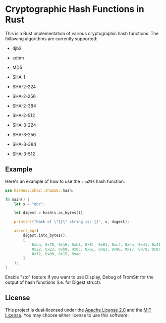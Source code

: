 # Cryptographic Hash Functions in Rust

This is a Rust implementation of various cryptographic hash functions. The following algorithms are currently supported:

* djb2
* sdbm

* MD5

* SHA-1

* SHA-2-224
* SHA-2-256
* SHA-2-384
* SHA-2-512

* SHA-3-224
* SHA-3-256
* SHA-3-384
* SHA-3-512

## Example

Here's an example of how to use the `sha256` hash function:

```rust
use hashes::sha2::sha256::hash;

fn main() {
    let s = "abc";

    let digest = hash(s.as_bytes());

    println!("Hash of \"{}\" string is: {}", s, digest);

    assert_eq!(
        digest.into_bytes(),
        [
            0xba, 0x78, 0x16, 0xbf, 0x8f, 0x01, 0xcf, 0xea, 0x41, 0x41, 0x40, 0xde, 0x5d, 0xae,
            0x22, 0x23, 0xb0, 0x03, 0x61, 0xa3, 0x96, 0x17, 0x7a, 0x9c, 0xb4, 0x10, 0xff, 0x61,
            0xf2, 0x00, 0x15, 0xad
        ]
    );
}
```

Enable "std" feature if you want to use Display, Debug of FromStr for the output of hash functions (i.e. for Digest struct).

## License

This project is dual-licensed under the <a href="LICENSE-APACHE">Apache License 2.0</a> and the <a href="LICENSE-MIT">MIT License</a>.
You may choose either license to use this software.
